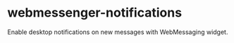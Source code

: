 # webmessenger-notifications
Enable desktop notifications on new messages with WebMessaging widget.
